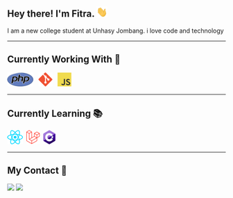 <h2> Hey there! I'm Fitra. <img src="./img/Hi.gif" width="25"></h2>
I am a new college student at Unhasy Jombang. i love code and technology 
<hr style="margin-top: 15px;margin-bottom: 15px">   

<h2> Currently Working With 🚀</h2>
<span><img src="./img/php.png"/></span> &nbsp;
<span><img src="./img/git.png"/></span> &nbsp;
<span><img src="./img/javascript.png"/></span> &nbsp;
<hr style="margin-top: 15px;margin-bottom: 15px">   

<h2> Currently Learning 📚</h2>
<span><img src="./img/react.png"/></span>&nbsp;
<span><img src="./img/laravel.png"/></span>&nbsp;
<span><img src="./img/csharp.png"/></span>&nbsp;
<hr style="margin-top: 15px;margin-bottom: 15px">   


<h2> My Contact 👦</h2>
<a href="https://www.instagram.com/fitra36_"><img src="https://img.shields.io/badge/Instagram-DD2476?style=for-the-badge&logo=instagram&logoColor=white"/></a>
<a href="https://www.linkedin.com/in/rizki-r-998b45129/"><img src="https://img.shields.io/badge/linkedin-0077B5?style=for-the-badge&logo=linkedin&logoColor=white"/></a>
